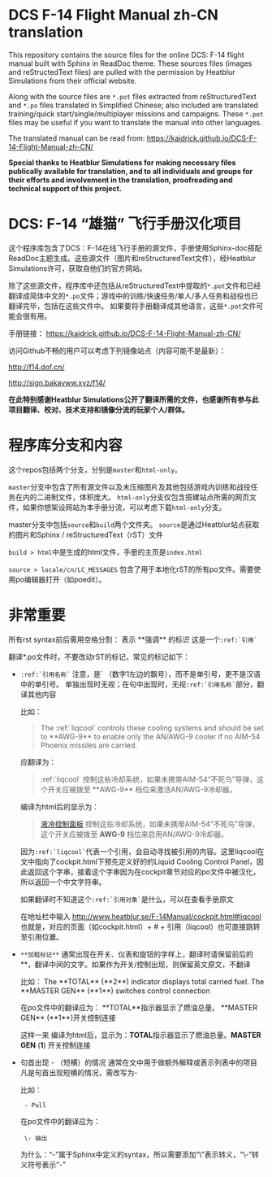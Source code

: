 # DCS F-14 Flight Manual zh-CN translation
This repository contains the source files for the online DCS: F-14 flight manual built with Sphinx in ReadDoc theme. These sources files (images and reStructedText files) are pulled with the permission by Heatblur Simulations from their official website.

Along with the source files are `*.pot` files extracted from reStructuredText and `*.po` files translated in Simplified Chinese; also included are translated training/quick start/single/multiplayer missions and campaigns.
These `*.pot` files may be useful if you want to translate the manual into other languages.

The translated manual can be read from:
https://kaidrick.github.io/DCS-F-14-Flight-Manual-zh-CN/

**Special thanks to Heatblur Simulations for making necessary files publically available for translation, and to all individuals and groups for their efforts and involvement in the translation, proofreading and technical support of this project.**


# DCS: F-14 “雄猫” 飞行手册汉化项目
这个程序库包含了DCS：F-14在线飞行手册的源文件，手册使用Sphinx-doc搭配ReadDoc主题生成。这些源文件（图片和reStructuredText文件），经Heatblur Simulations许可，获取自他们的官方网站。

除了这些源文件，程序库中还包括从reStructuredText中提取的`*.pot`文件和已经翻译成简体中文的`*.po`文件；游戏中的训练/快速任务/单人/多人任务和战役也已翻译完毕，包括在这些文件中。
如果要将手册翻译成其他语言，这些`*.pot`文件可能会很有用。

手册链接：
https://kaidrick.github.io/DCS-F-14-Flight-Manual-zh-CN/


访问Github不畅的用户可以考虑下列镜像站点（内容可能不是最新）：

http://f14.dof.cn/

http://sign.bakayww.xyz/f14/


**在此特别感谢Heatblur Simulations公开了翻译所需的文件，也感谢所有参与此项目翻译、校对、技术支持和镜像分流的玩家个人/群体。**



# 程序库分支和内容

这个repos包括两个分支，分别是`master`和`html-only`。

`master`分支中包含了所有源文件以及未压缩图片及其他包括游戏内训练和战役任务在内的二进制文件，体积庞大。
`html-only`分支仅包含搭建站点所需的网页文件，如果你想架设网站为本手册分流，可以考虑下载`html-only`分支。

master分支中包括`source`和`build`两个文件夹。
`source`是通过Heatblur站点获取的图片和Sphinx / reStructuredText（rST）文件

`build > html`中是生成的html文件，手册的主页是`index.html`

`source > locale/cn/LC_MESSAGES` 包含了用于本地化rST的所有po文件。需要使用po编辑器打开（如poedit）。

# **非常重要**

所有rst syntax前后需用空格分割：
表示 \*\*强调\*\* 的标识
这是一个``` :ref:`引用` ```

翻译*.po文件时，不要改动rST的标记，常见的标记如下：
* ``` :ref:`引用名称` ```
  注意，是\` （数字1左边的飘号），而不是单引号，更不是汉语中的单引号。
  单独出现时无视；在句中出现时，无视``` :ref:`引用名称` ```部分，翻译其他内容
  
    比如：
  
    > The :ref:\`liqcool\` controls these cooling systems and should be set to \*\*AWG-9\*\* to enable only the AN/AWG-9 cooler if no AIM-54 Phoenix missiles are carried.
    
    应翻译为：
    
    > :ref:\`liqcool\` 控制这些冷却系统，如果未携带AIM-54“不死鸟”导弹，这个开关应被拨至 \*\*AWG-9\*\* 档位来激活AN/AWG-9冷却器。

    编译为html后的显示为：
    
    > [液冷控制面板](README.md) 控制这些冷却系统，如果未携带AIM-54“不死鸟”导弹，这个开关应被拨至 **AWG-9** 档位来启用AN/AWG-9冷却器。
    
    
    因为``` :ref:`liqcool` ```代表一个引用，会自动寻找被引用的内容。这里liqcool在文中指向了cockpit.html下预先定义好的的Liquid Cooling Control Panel，因此返回这个字串，接着这个字串因为在cockpit章节对应的po文件中被汉化，所以返回一个中文字符串。
    
    如果翻译时不知道这个``` :ref:`引用对象` ```是什么，可以在查看手册原文
    
    在地址栏中输入
    http://www.heatblur.se/F-14Manual/cockpit.html#liqcool
    也就是，对应的页面（如cockpit.html）+ # + 引用（liqcool）也可直接跳转至引用位置。


* ```**加粗标记**```
  通常出现在开关、仪表和旋钮的字样上，翻译时请保留前后的\*\*，翻译中间的文字。如果作为开关/控制出现，则保留英文原文，不翻译
  
    比如：
      The \*\*TOTAL\*\* (\*\*2\*\*) indicator displays total carried fuel.
      The \*\*MASTER GEN\*\* (\*\*1\*\*) switches control connection
      
  在po文件中的翻译应为：
      \*\*TOTAL\*\*指示器显示了燃油总量。
      \*\*MASTER GEN\*\* (\*\*1\*\*)开关控制连接
      
  这样一来 编译为html后，显示为：**TOTAL**指示器显示了燃油总量。**MASTER GEN** (**1**) 开关控制连接


* 句首出现 - （短横）的情况
  通常在文中用于做额外解释或表示列表中的项目
  凡是句首出现短横的情况，需改写为\-
  
    比如：
    
       - Pull
      
    在po文件中的翻译应为：
    
       \- 抽出
      
    为什么：“-”属于Sphinx中定义的syntax，所以需要添加“\”表示转义，“\\-”转义符号表示“-”
